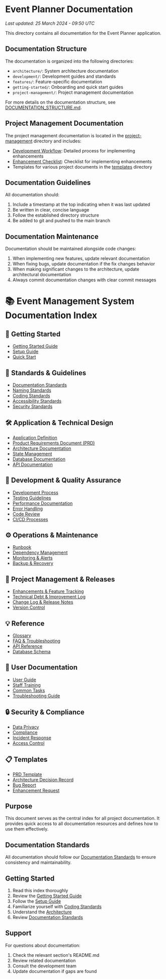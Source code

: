 # Event Planner Documentation
*Last updated: 25 March 2024 - 09:50 UTC*

This directory contains all documentation for the Event Planner application. 

## Documentation Structure

The documentation is organized into the following directories:

- `architecture/`: System architecture documentation
- `development/`: Development guides and standards
- `features/`: Feature-specific documentation
- `getting-started/`: Onboarding and quick start guides
- `project-management/`: Project management documentation

For more details on the documentation structure, see [DOCUMENTATION_STRUCTURE.md](./DOCUMENTATION_STRUCTURE.md).

## Project Management Documentation

The project management documentation is located in the [project-management](./project-management) directory and includes:

- [Development Workflow](./project-management/development-workflow.md): Detailed process for implementing enhancements
- [Enhancement Checklist](./project-management/enhancement-checklist.md): Checklist for implementing enhancements
- Templates for various project documents in the [templates](./project-management/templates) directory

## Documentation Guidelines

All documentation should:

1. Include a timestamp at the top indicating when it was last updated
2. Be written in clear, concise language
3. Follow the established directory structure
4. Be added to git and pushed to the main branch

## Documentation Maintenance

Documentation should be maintained alongside code changes:

1. When implementing new features, update relevant documentation
2. When fixing bugs, update documentation if the fix changes behavior
3. When making significant changes to the architecture, update architectural documentation
4. Always commit documentation changes with clear commit messages

# 📚 Event Management System Documentation Index

## 🚀 Getting Started
- [Getting Started Guide](./getting-started/01-getting-started-guide.md)
- [Setup Guide](./setup/02-setup-guide.md)
- [Quick Start](./getting-started/03-quick-start-guide.md)

## 📖 Standards & Guidelines
- [Documentation Standards](./documentation-standards/01-documentation-standards.md)
- [Naming Standards](./naming-standards/02-naming-standards.md)
- [Coding Standards](./coding-standards/03-coding-standards.md)
- [Accessibility Standards](./accessibility/04-accessibility-standards.md)
- [Security Standards](./security/05-security-standards.md)

## 🛠️ Application & Technical Design
- [Application Definition](./application-definition/01-application-definition.md)
- [Product Requirements Document (PRD)](./application-definition/02-product-requirements.md)
- [Architecture Documentation](./architecture/03-architecture-overview.md)
- [State Management](./state-management/04-state-management.md)
- [Database Documentation](./database/05-database-overview.md)
- [API Documentation](./api/06-api-overview.md)

## 🧪 Development & Quality Assurance
- [Development Process](./development/01-development-process.md)
- [Testing Guidelines](./testing/02-testing-guidelines.md)
- [Performance Documentation](./performance/03-performance-guidelines.md)
- [Error Handling](./error-handling/04-error-handling.md)
- [Code Review](./code-review/05-code-review-process.md)
- [CI/CD Processes](./ci-cd/06-cicd-processes.md)

## ⚙️ Operations & Maintenance
- [Runbook](./operations/01-operations-runbook.md)
- [Dependency Management](./dependencies/02-dependency-management.md)
- [Monitoring & Alerts](./operations/03-monitoring-alerts.md)
- [Backup & Recovery](./operations/04-backup-recovery.md)

## 📝 Project Management & Releases
- [Enhancements & Feature Tracking](./enhancements/01-enhancement-tracking.md)
- [Technical Debt & Improvement Log](./technical-debt/02-technical-debt-log.md)
- [Change Log & Release Notes](./releases/03-changelog.md)
- [Version Control](./releases/04-version-control.md)

## 💡 Reference
- [Glossary](./reference/01-glossary.md)
- [FAQ & Troubleshooting](./faq-troubleshooting/02-faq-troubleshooting.md)
- [API Reference](./api/03-api-reference.md)
- [Database Schema](./database/04-database-schema.md)

## 🙋 User Documentation
- [User Guide](./user-guide/01-user-guide.md)
- [Staff Training](./user-guide/02-staff-training.md)
- [Common Tasks](./user-guide/03-common-tasks.md)
- [Troubleshooting Guide](./user-guide/04-troubleshooting.md)

## 🔒 Security & Compliance
- [Data Privacy](./security/01-data-privacy.md)
- [Compliance](./security/02-compliance.md)
- [Incident Response](./security/03-incident-response.md)
- [Access Control](./security/04-access-control.md)

## 📋 Templates
- [PRD Template](./templates/01-prd-template.md)
- [Architecture Decision Record](./templates/02-adr-template.md)
- [Bug Report](./templates/03-bug-report-template.md)
- [Enhancement Request](./templates/04-enhancement-template.md)

## Purpose
This document serves as the central index for all project documentation. It provides quick access to all documentation resources and defines how to use them effectively.

## Documentation Standards
All documentation should follow our [Documentation Standards](./documentation-standards/README.md) to ensure consistency and maintainability.

## Getting Started
1. Read this index thoroughly
2. Review the [Getting Started Guide](./getting-started/README.md)
3. Follow the [Setup Guide](./setup/README.md)
4. Familiarize yourself with [Coding Standards](./coding-standards/README.md)
5. Understand the [Architecture](./architecture/README.md)
6. Review [Documentation Standards](./documentation-standards/README.md)

## Support
For questions about documentation:
1. Check the relevant section's README.md
2. Review related documentation
3. Consult the development team
4. Update documentation if gaps are found 